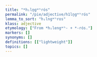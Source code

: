 ```yaml
---
title: "*h₁ln̥gʷʰrós"
permalink: "/pie/adjective/h1ln̥gʷʰrós"
lemma_to_sort: "h₁lngʷʰros"
klass: adjective
etymology: ["From *h₁lengʷʰ- +‎ *-rós."]
markers: []
synonyms: []
definitions: [["lightweight"]]
topics: []
---
```

